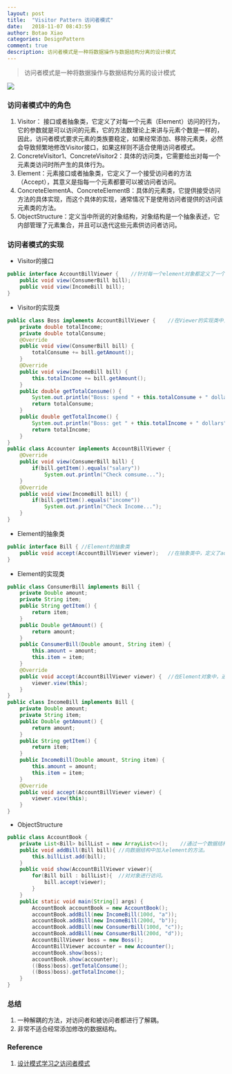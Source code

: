 ```yaml
---
layout: post
title:  "Visitor Pattern 访问者模式"
date:   2018-11-07 08:43:59
author: Botao Xiao
categories: DesignPattern
comment: true
description: 访问者模式是一种将数据操作与数据结构分离的设计模式
---
```

> 访问者模式是一种将数据操作与数据结构分离的设计模式

![](https://i.imgur.com/9VbzfE2.png)

### 访问者模式中的角色
1. Visitor： 接口或者抽象类，它定义了对每一个元素（Element）访问的行为，它的参数就是可以访问的元素，它的方法数理论上来讲与元素个数是一样的，因此，访问者模式要求元素的类族要稳定，如果经常添加、移除元素类，必然会导致频繁地修改Visitor接口，如果这样则不适合使用访问者模式。
2. ConcreteVisitor1、ConcreteVisitor2：具体的访问类，它需要给出对每一个元素类访问时所产生的具体行为。
3. Element：元素接口或者抽象类，它定义了一个接受访问者的方法（Accept），其意义是指每一个元素都要可以被访问者访问。
4. ConcreteElementA、ConcreteElementB：具体的元素类，它提供接受访问方法的具体实现，而这个具体的实现，通常情况下是使用访问者提供的访问该元素类的方法。
5. ObjectStructure：定义当中所说的对象结构，对象结构是一个抽象表述，它内部管理了元素集合，并且可以迭代这些元素供访问者访问。

### 访问者模式的实现
* Visitor的接口
```Java
public interface AccountBillViewer {	//针对每一个element对象都定义了一个访问方法
	public void view(ConsumerBill bill);
	public void view(IncomeBill bill);
}
```

* Visitor的实现类
```Java
public class Boss implements AccountBillViewer {	//在Viewer的实现类中，定义了对每一个Element的实现方法。
	private double totalIncome;
	private double totalConsume;
	@Override
	public void view(ConsumerBill bill) {
		totalConsume += bill.getAmount();
	}
	@Override
	public void view(IncomeBill bill) {
		this.totalIncome += bill.getAmount();
	}
	public double getTotalConsume() {
		System.out.println("Boss: spend " + this.totalConsume + " dollars");
		return totalConsume;
	}
	public double getTotalIncome() {
		System.out.println("Boss: get " + this.totalIncome + " dollars");
		return totalIncome;
	}
}
public class Accounter implements AccountBillViewer {
	@Override
	public void view(ConsumerBill bill) {
		if(bill.getItem().equals("salary"))
			System.out.println("Check comsume...");
	}
	@Override
	public void view(IncomeBill bill) {
		if(bill.getItem().equals("income"))
			System.out.println("Check Income...");
	}
}
```

* Element的抽象类
```Java
public interface Bill {	//Element的抽象类
	public void accept(AccountBillViewer viewer);	//在抽象类中，定义了accept方法，在方法中对本身进行调用，实现方法
}
```

* Element的实现类
```Java
public class ConsumerBill implements Bill {
	private Double amount;
	private String item;
	public String getItem() {
		return item;
	}
	public Double getAmount() {
		return amount;
	}
	public ConsumerBill(Double amount, String item) {
		this.amount = amount;
		this.item = item;
	}
	@Override
	public void accept(AccountBillViewer viewer) {	//在Element对象中，通过viewer本身对当前的Element类进行调用。
		viewer.view(this);
	}
}
public class IncomeBill implements Bill {
	private Double amount;
	private String item;
	public Double getAmount() {
		return amount;
	}
	public String getItem() {
		return item;
	}
	public IncomeBill(Double amount, String item) {
		this.amount = amount;
		this.item = item;
	}
	@Override
	public void accept(AccountBillViewer viewer) {
		viewer.view(this);
	}
}
```

* ObjectStructure
```Java
public class AccountBook {
	private List<Bill> billList = new ArrayList<>();	//通过一个数据结构承载了所有的对象。
	public void addBill(Bill bill){	//向数据结构中加入element的方法。
		this.billList.add(bill);
	}
	public void show(AccountBillViewer viewer){
		for(Bill bill : billList){	//对对象进行访问。
			bill.accept(viewer);
		}
	}
	public static void main(String[] args) {
		AccountBook accountBook = new AccountBook();
		accountBook.addBill(new IncomeBill(100d, "a"));
		accountBook.addBill(new IncomeBill(200d, "b"));
		accountBook.addBill(new ConsumerBill(100d, "c"));
		accountBook.addBill(new ConsumerBill(200d, "d"));
		AccountBillViewer boss = new Boss();
		AccountBillViewer accounter = new Accounter();
		accountBook.show(boss);
		accountBook.show(accounter);
		((Boss)boss).getTotalConsume();
		((Boss)boss).getTotalIncome();
	}
}
```

### 总结
1. 一种解耦的方法，对访问者和被访问者都进行了解耦。
2. 非常不适合经常添加修改的数据结构。

### Reference
1. [设计模式学习之访问者模式](https://blog.csdn.net/u012124438/article/details/70537203)
